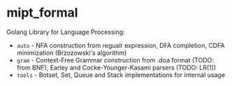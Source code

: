 # mipt_formal

Golang Library for Language Processing:
- `auto` - NFA construction from regualr expression, DFA completion, CDFA minimization (Brzozowski's algorithm)  
- `gram` - Context-Free Grammar construction from .doa format (TODO: from BNF), Earley and Cocke-Younger-Kasami parsers (TODO: LR(1))
- `tools` - Botset, Set, Queue and Stack implementations for internal usage
